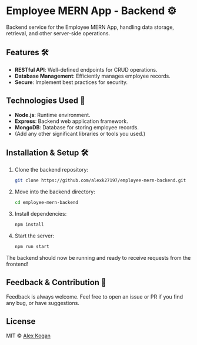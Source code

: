 # Employee MERN App - Backend ⚙️

Backend service for the Employee MERN App, handling data storage, retrieval, and other server-side operations.

## Features 🛠

- **RESTful API**: Well-defined endpoints for CRUD operations.
- **Database Management**: Efficiently manages employee records.
- **Secure**: Implement best practices for security.

## Technologies Used 🚀

- **Node.js**: Runtime environment.
- **Express**: Backend web application framework.
- **MongoDB**: Database for storing employee records.
- (Add any other significant libraries or tools you used.)

## Installation & Setup 🛠️

1. Clone the backend repository:
    ```bash
    git clone https://github.com/alexk27197/employee-mern-backend.git
    ```

2. Move into the backend directory:
    ```bash
    cd employee-mern-backend
    ```

3. Install dependencies:
    ```bash
    npm install
    ```

4. Start the server:
    ```bash
    npm run start
    ```

The backend should now be running and ready to receive requests from the frontend!

## Feedback & Contribution 🤝

Feedback is always welcome. Feel free to open an issue or PR if you find any bug, or have suggestions.

## License

MIT © [Alex Kogan](https://github.com/alexk27197)


